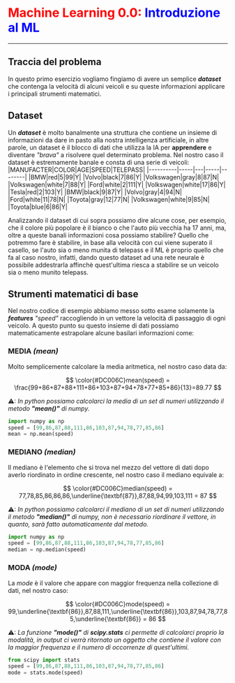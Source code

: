 # <span style="color:red;">Machine Learning 0.0:</span> <span style="color:blue;">Introduzione al ML</span>
___
## Traccia del problema
In questo primo esercizio vogliamo fingiamo di avere un semplice ***dataset*** che contenga la velocità di alcuni veicoli e su queste informazioni applicare i principali strumenti matematici.

## Dataset
Un ***dataset*** è molto banalmente una struttura che contiene un insieme di informazioni da dare in pasto alla nostra intelligenza artificiale, in altre parole, un dataset è il blocco di dati che utilizza la IA per **apprendere** e diventare *"brava"* a risolvere quel determinato problema.
Nel nostro caso il dataset è estremamente banale e consta di una serie di veicoli:
|MANUFACTER|COLOR|AGE|SPEED|TELEPASS|
|----------|-----|---|-----|--------|
|BMW|red|5|99|Y|
|Volvo|black|7|86|Y|
|Volkswagen|gray|8|87|N|
|Volkswagen|white|7|88|Y|
|Ford|white|2|111|Y|
|Volkswagen|white|17|86|Y|
|Tesla|red|2|103|Y|
|BMW|black|9|87|Y|
|Volvo|gray|4|94|N|
|Ford|white|11|78|N|
|Toyota|gray|12|77|N|
|Volkswagen|white|9|85|N|
|Toyota|blue|6|86|Y|

Analizzando il dataset di cui sopra possiamo dire alcune cose, per esempio, che il colore più popolare è il bianco o che l'auto più vecchia ha 17 anni, ma, oltre a queste banali informazioni cosa possiamo stabilire?
Quello che potremmo fare è stabilire, in base alla velocità con cui viene superato il casello, se l'auto sia o meno munita di telepass e il ML è proprio quello che fa al caso nostro, infatti, dando questo dataset ad una rete neurale è possibile addestrarla affinchè quest'ultima riesca a stabilire se un veicolo sia o meno munito telepass.

## Strumenti matematici di base
Nel nostro codice di esempio abbiamo messo sotto esame solamente la ***features*** *"speed"* raccogliendo in un vettore la velocità di passaggio di ogni veicolo.
A questo punto su questo insieme di dati possiamo matematicamente estrapolare alcune basilari informazioni come:
### **MEDIA** *(mean)*
Molto semplicemente calcolare la media aritmetica, nel nostro caso data da:

$$
\color{#DC006C}mean(speed) = \frac{99+86+87+88+111+86+103+87+94+78+77+85+86}{13}=89.77
$$

⚠: *In python possiamo calcolarci la media di un set di numeri utilizzando il metodo **"mean()"** di numpy.*

```python
import numpy as np
speed = [99,86,87,88,111,86,103,87,94,78,77,85,86]
mean = np.mean(speed)
```
### **MEDIANO** *(median)*
Il mediano è l'elemento che si trova nel mezzo del vettore di dati dopo averlo riordinato in ordine crescente, nel nostro caso il mediano equivale a:

$$
\color{#DC006C}median(speed) = 77,78,85,86,86,86,\underline{\textbf{87}},87,88,94,99,103,111 = 87
$$

⚠: *In python possiamo calcolarci il mediano di un set di numeri utilizzando il metodo **"median()"** di numpy, non è necessario riordinare il vettore, in quanto, sarà fatto automaticamente dal metodo.*
```python
import numpy as np
speed = [99,86,87,88,111,86,103,87,94,78,77,85,86]
median = np.median(speed)
```

### **MODA** *(mode)*
La *mode* è il valore che appare con maggior frequenza nella collezione di dati, nel nostro caso:

$$
\color{#DC006C}mode(speed) = 99,\underline{\textbf{86}},87,88,111,\underline{\textbf{86}},103,87,94,78,77,85,\underline{\textbf{86}} = 86
$$

⚠: *La funzione **"mode()"** di **scipy.stats** ci permette di calcolarci proprio la modalità, in output ci verrà ritornato un oggetto che contiene il valore con la maggior frequenza e il numero di occorrenze di quest'ultimi.*
```python
from scipy import stats
speed = [99,86,87,88,111,86,103,87,94,78,77,85,86]
mode = stats.mode(speed)
```
